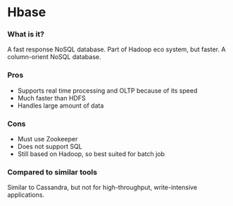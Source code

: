 # Hbase

### What is it?
A fast response NoSQL database. Part of Hadoop eco system, but faster. A column-orient NoSQL database.

### Pros
- Supports real time processing and OLTP because of its speed
- Much faster than HDFS
- Handles large amount of data

### Cons
- Must use Zookeeper
- Does not support SQL
- Still based on Hadoop, so best suited for batch job


### Compared to similar tools
Similar to Cassandra, but not for high-throughput, write-intensive applications.
